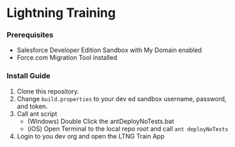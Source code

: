 # Lightning Training
### Prerequisites
 * Salesforce Developer Edition Sandbox with My Domain enabled
 * Force.com Migration Tool installed

### Install Guide
 1. Clone this repository.
 2. Change `build.properties` to your dev ed sandbox username, password, and token.
 3. Call ant script
	* (Windows) Double Click the antDeployNoTests.bat
	* (iOS) Open Terminal to the local repo root and call `ant deployNoTests`
 4. Login to you dev org and open the LTNG Train App
